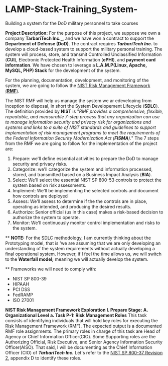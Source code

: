 # LAMP-Stack-Training_System-
Building a system for the DoD military personnel to take courses

**Project Description:** For the purpose of this project, we suppose we own a company **TarbariTech Inc._**, and we have won a contract to support the **Department of Defense (DoD)**. The contract requires **_TarbariTech Inc._** to develop a cloud-based system to support the military personal training. The system will process, store, and transmit Controlled Unclassified Information (**CUI**), Electronic Protected Health Information (**ePHI**), and **payment card information**. We have chosen to leverage a **L.A.M.P(Linux, Apache, MySQL, PHP) Stack** for the development of the system.

For the planning, documentation, development, and monitoring of the system, we are going to follow the [NIST Risk Management Framework (**RMF**)](https://nvlpubs.nist.gov/nistpubs/SpecialPublications/NIST.SP.800-37r2.pdf).

The NIST RMF will help us manage the system we ar edeveloping from inception to disposal, in short the System Developement Lifecycle (**SDLC**). The definition provided by **NIST** is "_RMF provides a comprehensive, flexible, repeatable, and measurable 7-step process that any organization can use to manage information security and privacy risk for organizations and systems and links to a suite of NIST standards and guidelines to support implementation of risk management programs to meet the requirements of the Federal Information Security Modernization Act (**FISMA**)._"
The 7 steps from the RMF we are going to follow for the implementation of the project are: 
1. Prepare: we'll define essential activities to prepare the DoD to manage security and privacy risks.
2. Categorize: we'll categorize the system and information processed, stored, and transmitted based on a Business Impact Analysis (**BIA**).
3. Select: We'll select the essential NIST SP 800-53 controls to protect the system based on risk assessments.
4. Implement: We'll be implementing the selected controls and document how controls are deployed
5. Assess: We'll assess to determine if the the controls are in place, operating as intended, and producing the desired results.
6. Authorize: Senior official (us in this case) makes a risk-based decision to authorize the system to operate.
7. Monitor: We'll continuously monitor control implementation and risks to the system.

** **NOTE:** For the SDLC methodology, I am currently thinking about the Prototyping model, that is 'we are assuming that we are only developing an understanding of the system requirements without actually developing a final operational system. However, if I feel the time allows us, we will switch to the **Waterfall model;** meaning we will actually develop the system. 

** Frameworks we will need to comply with:
- NIST SP  800-39
- HIPAAH
- PCI DSS
- FedRAMP
- ISO 27001

**NIST Risk Management Framework Exploration**
**I. Prepare Stage:**
  **A. Organizational Level**
      **a. Task P-1: Risk Management Roles**
      This task consists of identifying individuals that will hold key roles for executing the Risk Management Framework (RMF). The expected output is a documented RMF role assignments.
      The primary roles in charge of this task are Head of Agency or Chief Information Officer(CIO). Some Supporting roles are the Authorizing Official, Risk Executive, and Senior Agency Information Security Officer(AISO).
      That said, I will be documenting as the Chief Information Officer (CIO) of **_TarbariTech Inc._** 
      Let's refer to the [NIST SP 800-37 Revision 2]([url](https://nvlpubs.nist.gov/nistpubs/SpecialPublications/NIST.SP.800-37r2.pdf)https://nvlpubs.nist.gov/nistpubs/SpecialPublications/NIST.SP.800-37r2.pdf), appendix D to identify these roles.
